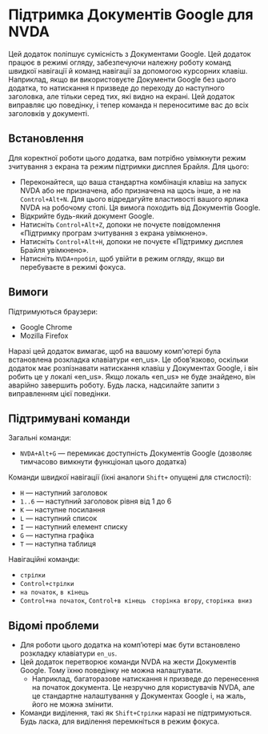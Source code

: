# Підтримка Документів Google для NVDA

Цей додаток поліпшує сумісність з Документами Google. Цей додаток працює в режимі огляду, забезпечуючи належну роботу команд швидкої навігації й команд навігації за допомогою курсорних клавіш. Наприклад, якщо ви використовуєте Документи Google без цього додатка, то натискання `H` призведе до переходу до наступного заголовка, але тільки серед тих, які видно на екрані. Цей додаток виправляє цю поведінку, і тепер команда `H` переноситиме вас до всіх заголовків у документі.

## Встановлення

Для коректної роботи цього додатка, вам потрібно увімкнути режим зчитування з екрана та режим підтримки дисплея Брайля. Для цього:
* Переконайтеся, що ваша стандартна комбінація клавіш на запуск NVDA або не призначена, або призначена на щось інше, а не на `Control+Alt+N`. Для цього відредагуйте властивості вашого ярлика NVDA на робочому столі. Ця вимога походить від Документів Google.
* Відкрийте будь-який документ Google.
* Натисніть `Control+Alt+Z`, допоки не почуєте повідомлення «Підтримку програм зчитування з екрана увімкнено».
* Натисніть `Control+Alt+H`, допоки не почуєте «Підтримку дисплея Брайля увімкнено».
* Натисніть `NVDA+пробіл`, щоб увійти в режим огляду, якщо ви перебуваєте в режимі фокуса.

## Вимоги

Підтримуються браузери:

* Google Chrome
* Mozilla Firefox

Наразі цей додаток вимагає, щоб на вашому комп'ютері була встановлена розкладка клавіатури «en_us». Це обов’язково, оскільки додаток має розпізнавати натискання клавіш у Документах Google, і він робить це у локалі «en_us». Якщо локаль «en_us» не буде знайдено, він аварійно завершить роботу. Будь ласка, надсилайте запити з виправленням цієї поведінки.

## Підтримувані команди

Загальні команди:

* `NVDA+Alt+G` — перемикає доступність Документів Google (дозволяє тимчасово вимкнути функціонал цього додатка)

Команди швидкої навігації (їхні аналоги `Shift+` опущені для стислості):

* `H` — наступний заголовок
* `1..6` — наступний заголовок рівня від 1 до 6
* `K` — наступне посилання
* `L` — наступний список
* `I` — наступний елемент списку
* `G` — наступна графіка
* `T` — наступна таблиця

Навігаційні команди:

* `стрілки`
* `Control+стрілки`
* `на початок`, `в кінець`
* `Control+на початок`, `Control+в кінець`
` сторінка вгору`, `сторінка вниз`

## Відомі проблеми

* Для роботи цього додатка на комп’ютері має бути встановлено розкладку клавіатури `en_us`.
* Цей додаток перетворює команди NVDA на жести Документів Google. Тому їхню поведінку не можна налаштувати.
    * Наприклад, багаторазове натискання `H` призведе до перенесення на початок документа. Це незручно для користувачів NVDA, але це стандартне налаштування у Документах Google і, на жаль, його не можна змінити.
* Команди виділення, такі як `Shift+Стрілки` наразі не підтримуються. Будь ласка, для виділення перемкніться в режим фокуса.
